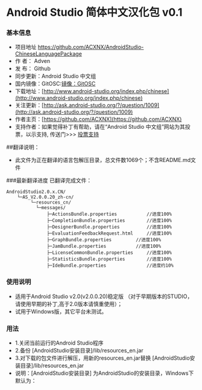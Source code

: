 ﻿# Android Studio 简体中文汉化包 v0.1
### 基本信息
- 项目地址 https://github.com/ACXNX/AndroidStudio-ChineseLanguagePackage
- 作   者： Adven 
- 发   布： Github
- 同步更新：Android Studio 中文组
- 国内镜像：GitOSC:[镜像：GitOSC](http://path/to/img.jpg "title")
- 下载地址：[http://www.android-studio.org/index.php/chinese](http://www.android-studio.org/index.php/chinese)
- 关注更新：[http://ask.android-studio.org/?/question/1009](http://ask.android-studio.org/?/question/1009)
- 作者主页：[https://github.com/ACXNX](https://github.com/ACXNX)
- 支持作者：如果觉得补丁有帮助，请在“Android Studio 中文组”网站为其投票，以示支持,
  传送门>>> [投票支持](http://www.android-studio.org/index.php/chinese/89-cn/183-androidstudio-2-0-cn "支持")






##翻译说明：
- 此文件为正在翻译的语言包解压目录，总文件数1069个；不含README.md文件

###最新翻译进度
已翻译完成文件：

```
AndroidStudio2.0.x.CN/
    └─AS_V2.0.0.20_zh-cn/
         └─resources_cn/
	       └─messages/
 	      	   ├─ActionsBundle.properties			//进度100%
 	      	   ├─CompletionBundle.properties		//进度100%
 	           ├─DesignerBundle.properties			//进度100%	
 	           ├─EvaluationFeedbackRequest.html		//进度100%	
	    	   ├─GraphBundle.properties			//进度100%
 	     	   ├─JamBundle.properties			//进度100%		
 	      	   ├─LicenseCommonBundle.properties		//进度100%
  	      	   ├─StatisticsBundle.properties		//进度100%	
  	      	   ├─IdeBundle.properties		        //进度约10%

```

### 使用说明
- 适用于Android Studio v2.0(v2.0.0.20)稳定版 （对于早期版本的STUDIO，请使用早期的补丁,高于2.0版本请慎重使用）；
- 试用于Windows版，其它平台未测试。



### 用法
- 1.关闭当前运行的Android Studio程序
- 2.备份 [AndroidStudio安装目录]/lib/resources_en.jar
- 3.对下载的包文件进行解压，用新的resources_en.jar替换 [AndroidStudio安装目录]/lib/resources_en.jar
- 说明：[AndroidStudio安装目录] 为AndroidStudio的安装目录，Windows下默认为：
